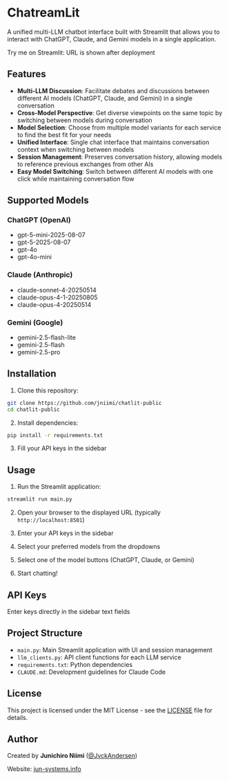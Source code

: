 # ChatreamLit

A unified multi-LLM chatbot interface built with Streamlit that allows you to interact with ChatGPT, Claude, and Gemini models in a single application.

Try me on Streamlit: URL is shown after deployment

## Features

- **Multi-LLM Discussion**: Facilitate debates and discussions between different AI models (ChatGPT, Claude, and Gemini) in a single conversation
- **Cross-Model Perspective**: Get diverse viewpoints on the same topic by switching between models during conversation
- **Model Selection**: Choose from multiple model variants for each service to find the best fit for your needs
- **Unified Interface**: Single chat interface that maintains conversation context when switching between models
- **Session Management**: Preserves conversation history, allowing models to reference previous exchanges from other AIs
- **Easy Model Switching**: Switch between different AI models with one click while maintaining conversation flow

## Supported Models

### ChatGPT (OpenAI)
- gpt-5-mini-2025-08-07
- gpt-5-2025-08-07
- gpt-4o
- gpt-4o-mini

### Claude (Anthropic)
- claude-sonnet-4-20250514
- claude-opus-4-1-20250805
- claude-opus-4-20250514

### Gemini (Google)
- gemini-2.5-flash-lite
- gemini-2.5-flash
- gemini-2.5-pro

## Installation

1. Clone this repository:
```bash
git clone https://github.com/jniimi/chatlit-public
cd chatlit-public
```

2. Install dependencies:
```bash
pip install -r requirements.txt
```

3. Fill your API keys in the sidebar

## Usage

1. Run the Streamlit application:
```bash
streamlit run main.py
```

2. Open your browser to the displayed URL (typically `http://localhost:8501`)

3. Enter your API keys in the sidebar

4. Select your preferred models from the dropdowns

5. Select one of the model buttons (ChatGPT, Claude, or Gemini)

6. Start chatting!

## API Keys

Enter keys directly in the sidebar text fields

## Project Structure

- `main.py`: Main Streamlit application with UI and session management
- `llm_clients.py`: API client functions for each LLM service
- `requirements.txt`: Python dependencies
- `CLAUDE.md`: Development guidelines for Claude Code

## License

This project is licensed under the MIT License - see the [LICENSE](LICENSE) file for details.

## Author

Created by **Junichiro Niimi** ([@JvckAndersen](https://x.com/JvckAndersen))

Website: [jun-systems.info](https://jun-systems.info)

